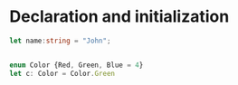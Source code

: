 # Declaration and initialization

```typescript
let name:string = "John";


enum Color {Red, Green, Blue = 4}
let c: Color = Color.Green


```
